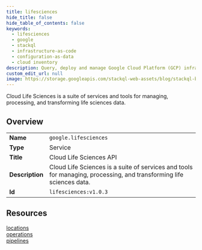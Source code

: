 ```yaml
---
title: lifesciences
hide_title: false
hide_table_of_contents: false
keywords:
  - lifesciences
  - google
  - stackql
  - infrastructure-as-code
  - configuration-as-data
  - cloud inventory
description: Query, deploy and manage Google Cloud Platform (GCP) infrastructure and resources using SQL
custom_edit_url: null
image: https://storage.googleapis.com/stackql-web-assets/blog/stackql-blog-post-featured-image.png
---
```

Cloud Life Sciences is a suite of services and tools for managing, processing, and transforming life sciences data.  
    

## Overview
<table><tbody>
<tr><td><b>Name</b></td><td><code>google.lifesciences</code></td></tr>
<tr><td><b>Type</b></td><td>Service</td></tr>
<tr><td><b>Title</b></td><td>Cloud Life Sciences API</td></tr>
<tr><td><b>Description</b></td><td>Cloud Life Sciences is a suite of services and tools for managing, processing, and transforming life sciences data.</td></tr>
<tr><td><b>Id</b></td><td><code>lifesciences:v1.0.3</code></td></tr>
</tbody></table>

## Resources
<div class="row">
<div class="providerDocColumn">
<a href="/providers/google/lifesciences/locations/">locations</a><br />
<a href="/providers/google/lifesciences/operations/">operations</a><br />
</div>
<div class="providerDocColumn">
<a href="/providers/google/lifesciences/pipelines/">pipelines</a><br />
</div>
</div>
